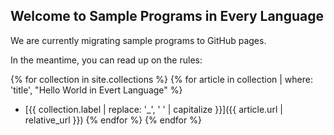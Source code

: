 ## Welcome to Sample Programs in Every Language

We are currently migrating sample programs to GitHub pages.

In the meantime, you can read up on the rules:

{% for collection in site.collections %}
  {% for article in collection | where: 'title', "Hello World in Evert Language" %}
  - [{{ collection.label | replace: '_', ' ' | capitalize }}]({{ article.url | relative_url }})
  {% endfor %}
{% endfor %}

[1]: hello-world/RULES.md

